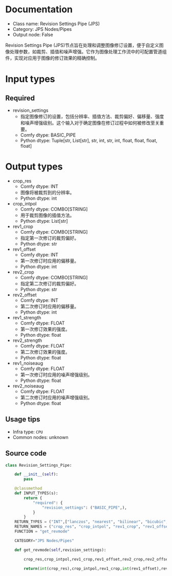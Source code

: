 
# Documentation
- Class name: Revision Settings Pipe (JPS)
- Category: JPS Nodes/Pipes
- Output node: False

Revision Settings Pipe (JPS)节点旨在处理和调整图像修订设置，便于自定义图像处理参数，如裁剪、插值和噪声增强。它作为图像处理工作流中的可配置管道组件，实现对应用于图像的修订效果的精确控制。

# Input types
## Required
- revision_settings
    - 指定图像修订的设置，包括分辨率、插值方法、裁剪偏好、偏移量、强度和噪声增强级别。这个输入对于确定图像在修订过程中如何被修改至关重要。
    - Comfy dtype: BASIC_PIPE
    - Python dtype: Tuple[str, List[str], str, int, str, int, float, float, float, float]

# Output types
- crop_res
    - Comfy dtype: INT
    - 图像将被裁剪到的分辨率。
    - Python dtype: int
- crop_intpol
    - Comfy dtype: COMBO[STRING]
    - 用于裁剪图像的插值方法。
    - Python dtype: List[str]
- rev1_crop
    - Comfy dtype: COMBO[STRING]
    - 指定第一次修订的裁剪偏好。
    - Python dtype: str
- rev1_offset
    - Comfy dtype: INT
    - 第一次修订时应用的偏移量。
    - Python dtype: int
- rev2_crop
    - Comfy dtype: COMBO[STRING]
    - 指定第二次修订的裁剪偏好。
    - Python dtype: str
- rev2_offset
    - Comfy dtype: INT
    - 第二次修订时应用的偏移量。
    - Python dtype: int
- rev1_strength
    - Comfy dtype: FLOAT
    - 第一次修订效果的强度。
    - Python dtype: float
- rev2_strength
    - Comfy dtype: FLOAT
    - 第二次修订效果的强度。
    - Python dtype: float
- rev1_noiseaug
    - Comfy dtype: FLOAT
    - 第一次修订时应用的噪声增强级别。
    - Python dtype: float
- rev2_noiseaug
    - Comfy dtype: FLOAT
    - 第二次修订时应用的噪声增强级别。
    - Python dtype: float


## Usage tips
- Infra type: `CPU`
- Common nodes: unknown


## Source code
```python
class Revision_Settings_Pipe:

    def __init__(self):
        pass

    @classmethod
    def INPUT_TYPES(s):
        return {
            "required": {
                "revision_settings": ("BASIC_PIPE",),
            }
        }
    RETURN_TYPES = ("INT",["lanczos", "nearest", "bilinear", "bicubic", "area", "nearest-exact"],["center","top", "bottom", "left", "right"],"INT",["center","top", "bottom", "left", "right"],"INT","FLOAT","FLOAT","FLOAT","FLOAT",)
    RETURN_NAMES = ("crop_res", "crop_intpol", "rev1_crop", "rev1_offset", "rev2_crop", "rev2_offset", "rev1_strength", "rev2_strength", "rev1_noiseaug", "rev2_noiseaug",)
    FUNCTION = "get_revmode"

    CATEGORY="JPS Nodes/Pipes"

    def get_revmode(self,revision_settings):

        crop_res,crop_intpol,rev1_crop,rev1_offset,rev2_crop,rev2_offset,rev1strength,rev2strength,rev1noiseaug,rev2noiseaug = revision_settings

        return(int(crop_res),crop_intpol,rev1_crop,int(rev1_offset),rev2_crop,int(rev2_offset),float(rev1strength),float(rev2strength),float(rev1noiseaug),float(rev2noiseaug),)

```

